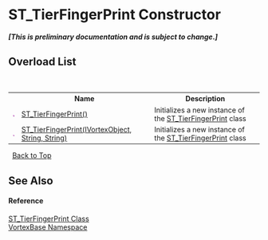 # ST_TierFingerPrint Constructor 
 _**\[This is preliminary documentation and is subject to change.\]**_


## Overload List
&nbsp;<table><tr><th></th><th>Name</th><th>Description</th></tr><tr><td>![Public method](media/pubmethod.gif "Public method")</td><td><a href="M_VortexBase_ST_TierFingerPrint__ctor.md">ST_TierFingerPrint()</a></td><td>
Initializes a new instance of the <a href="T_VortexBase_ST_TierFingerPrint.md">ST_TierFingerPrint</a> class</td></tr><tr><td>![Public method](media/pubmethod.gif "Public method")</td><td><a href="M_VortexBase_ST_TierFingerPrint__ctor_1.md">ST_TierFingerPrint(IVortexObject, String, String)</a></td><td>
Initializes a new instance of the <a href="T_VortexBase_ST_TierFingerPrint.md">ST_TierFingerPrint</a> class</td></tr></table>&nbsp;
<a href="#st_tierfingerprint-constructor">Back to Top</a>

## See Also


#### Reference
<a href="T_VortexBase_ST_TierFingerPrint.md">ST_TierFingerPrint Class</a><br /><a href="N_VortexBase.md">VortexBase Namespace</a><br />